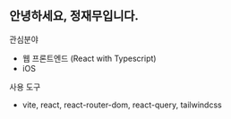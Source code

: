 ## 안녕하세요, 정재무입니다.
관심분야
* 웹 프론트엔드 (React with Typescript)
* iOS

사용 도구
* vite, react, react-router-dom, react-query, tailwindcss
